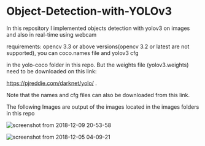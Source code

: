# Object-Detection-with-YOLOv3

In this repository I implemented objects detection with yolov3 on images and also in real-time using webcam 

requirements: opencv 3.3 or above versions(opencv 3.2 or latest are not supported), you can coco.names file and yolov3 cfg 

in the yolo-coco folder in this repo. But the weights file (yolov3.weights) need to be downloaded on this link:

https://pjreddie.com/darknet/yolo/ .

Note that the names and cfg files can also be downloaded from this link.

The following Images are output of the images located in the images folders in this repo



![screenshot from 2018-12-09 20-53-58](https://user-images.githubusercontent.com/44145876/49697977-de9b9700-fbf8-11e8-9fe9-90f49370151d.png)



![screenshot from 2018-12-05 04-09-21](https://user-images.githubusercontent.com/44145876/49697999-0d197200-fbf9-11e8-8eda-27c28336d880.png)











